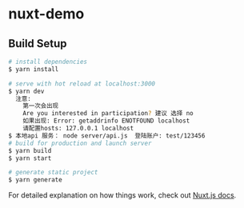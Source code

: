 # nuxt-demo

## Build Setup

```bash
# install dependencies
$ yarn install

# serve with hot reload at localhost:3000
$ yarn dev
  注意:
    第一次会出现
    Are you interested in participation? 建议 选择 no
    如果出现: Error: getaddrinfo ENOTFOUND localhost 
    请配置hosts: 127.0.0.1 localhost
$ 本地api 服务： node server/api.js  登陆账户: test/123456 
# build for production and launch server
$ yarn build
$ yarn start

# generate static project
$ yarn generate
```

For detailed explanation on how things work, check out [Nuxt.js docs](https://nuxtjs.org).

